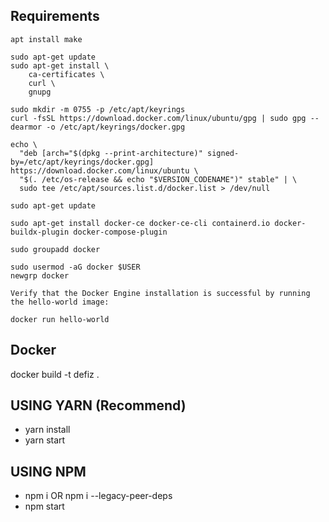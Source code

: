 ## Requirements
```
apt install make

sudo apt-get update
sudo apt-get install \
    ca-certificates \
    curl \
    gnupg

sudo mkdir -m 0755 -p /etc/apt/keyrings
curl -fsSL https://download.docker.com/linux/ubuntu/gpg | sudo gpg --dearmor -o /etc/apt/keyrings/docker.gpg

echo \
  "deb [arch="$(dpkg --print-architecture)" signed-by=/etc/apt/keyrings/docker.gpg] https://download.docker.com/linux/ubuntu \
  "$(. /etc/os-release && echo "$VERSION_CODENAME")" stable" | \
  sudo tee /etc/apt/sources.list.d/docker.list > /dev/null

sudo apt-get update

sudo apt-get install docker-ce docker-ce-cli containerd.io docker-buildx-plugin docker-compose-plugin

sudo groupadd docker

sudo usermod -aG docker $USER
newgrp docker

Verify that the Docker Engine installation is successful by running the hello-world image:

docker run hello-world
```

## Docker
docker build -t defiz .


## USING YARN (Recommend)

- yarn install
- yarn start

## USING NPM

- npm i OR npm i --legacy-peer-deps
- npm start
